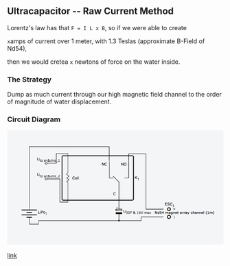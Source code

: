 ## Ultracapacitor -- Raw Current Method

Lorentz's law has that `F = I L x B`, so if we were able to create

`x`amps of current over 1 meter, with 1.3 Teslas (approximate B-Field of Nd54),

then we would cretea `x` newtons of force on the water inside.

### The Strategy

Dump as much current through our high magnetic field channel to the order of magnitude of water displacement.

### Circuit Diagram

![circuit schematic](./circuit_diagram.png)

[link](http://123d.circuits.io/circuits/118750-supercapacitor-driven-open-magnetohydrodynamic-driver_v0-0/embed)

